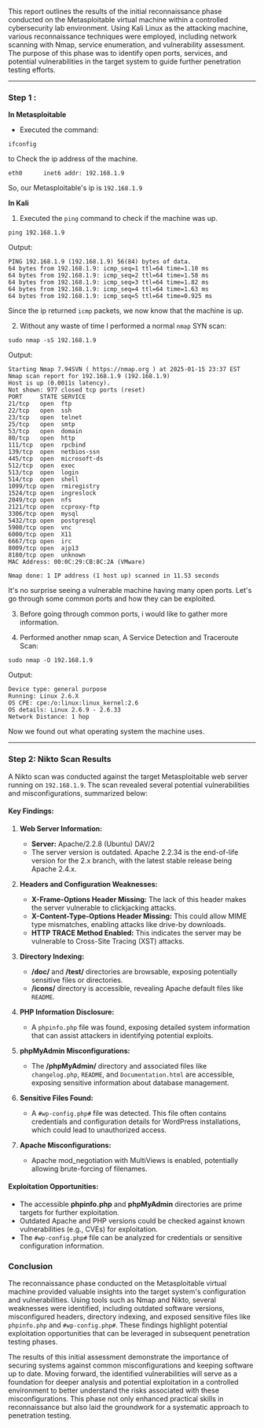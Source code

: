
This report outlines the results of the initial reconnaissance phase conducted on the Metasploitable virtual machine within a controlled cybersecurity lab environment. Using Kali Linux as the attacking machine, various reconnaissance techniques were employed, including network scanning with Nmap, service enumeration, and vulnerability assessment. The purpose of this phase was to identify open ports, services, and potential vulnerabilities in the target system to guide further penetration testing efforts.

---

### Step 1 :

**In Metasploitable**

- Executed the command:

```shell
ifconfig
```

to Check the ip address of the machine.

```Shell
eth0      inet6 addr: 192.168.1.9
```

So, our Metasploitable's ip is `192.168.1.9`


**In Kali**

1) Executed the `ping` command to check if the machine was up.

```shell
ping 192.168.1.9
```

Output:

```shell
PING 192.168.1.9 (192.168.1.9) 56(84) bytes of data.
64 bytes from 192.168.1.9: icmp_seq=1 ttl=64 time=1.10 ms
64 bytes from 192.168.1.9: icmp_seq=2 ttl=64 time=1.58 ms
64 bytes from 192.168.1.9: icmp_seq=3 ttl=64 time=1.82 ms
64 bytes from 192.168.1.9: icmp_seq=4 ttl=64 time=1.63 ms
64 bytes from 192.168.1.9: icmp_seq=5 ttl=64 time=0.925 ms
```

Since the ip returned `icmp` packets, we now know that the machine is up.

2) Without any waste of time I performed a normal `nmap` SYN scan:

```shell
sudo nmap -sS 192.168.1.9
```

Output:

```shell
Starting Nmap 7.94SVN ( https://nmap.org ) at 2025-01-15 23:37 EST
Nmap scan report for 192.168.1.9 (192.168.1.9)
Host is up (0.0011s latency).
Not shown: 977 closed tcp ports (reset)
PORT     STATE SERVICE
21/tcp   open  ftp
22/tcp   open  ssh
23/tcp   open  telnet
25/tcp   open  smtp
53/tcp   open  domain
80/tcp   open  http
111/tcp  open  rpcbind
139/tcp  open  netbios-ssn
445/tcp  open  microsoft-ds
512/tcp  open  exec
513/tcp  open  login
514/tcp  open  shell
1099/tcp open  rmiregistry
1524/tcp open  ingreslock
2049/tcp open  nfs
2121/tcp open  ccproxy-ftp
3306/tcp open  mysql
5432/tcp open  postgresql
5900/tcp open  vnc
6000/tcp open  X11
6667/tcp open  irc
8009/tcp open  ajp13
8180/tcp open  unknown
MAC Address: 00:0C:29:CB:8C:2A (VMware)

Nmap done: 1 IP address (1 host up) scanned in 11.53 seconds
```

It's no surprise seeing a vulnerable machine having many open ports. Let's go through some common ports and how they can be exploited.

3) Before going through common ports, i would like to gather more information.

4) Performed another nmap scan, A Service Detection and Traceroute Scan:

```shell
sudo nmap -O 192.168.1.9
```

Output:
```shell
Device type: general purpose
Running: Linux 2.6.X
OS CPE: cpe:/o:linux:linux_kernel:2.6
OS details: Linux 2.6.9 - 2.6.33
Network Distance: 1 hop
```


Now we found out what operating system the machine uses.

---

### **Step 2: Nikto Scan Results**

A Nikto scan was conducted against the target Metasploitable web server running on `192.168.1.9`. The scan revealed several potential vulnerabilities and misconfigurations, summarized below:

#### **Key Findings:**

1. **Web Server Information:**
    
    - **Server:** Apache/2.2.8 (Ubuntu) DAV/2
    - The server version is outdated. Apache 2.2.34 is the end-of-life version for the 2.x branch, with the latest stable release being Apache 2.4.x.
    
2. **Headers and Configuration Weaknesses:**
    
    - **X-Frame-Options Header Missing:** The lack of this header makes the server vulnerable to clickjacking attacks.
    - **X-Content-Type-Options Header Missing:** This could allow MIME type mismatches, enabling attacks like drive-by downloads.
    - **HTTP TRACE Method Enabled:** This indicates the server may be vulnerable to Cross-Site Tracing (XST) attacks.
3. **Directory Indexing:**
    
    - **/doc/** and **/test/** directories are browsable, exposing potentially sensitive files or directories.
    - **/icons/** directory is accessible, revealing Apache default files like `README`.
4. **PHP Information Disclosure:**
    
    - A `phpinfo.php` file was found, exposing detailed system information that can assist attackers in identifying potential exploits.
5. **phpMyAdmin Misconfigurations:**
    
    - The **/phpMyAdmin/** directory and associated files like `changelog.php`, `README`, and `Documentation.html` are accessible, exposing sensitive information about database management.
6. **Sensitive Files Found:**
    
    - A `#wp-config.php#` file was detected. This file often contains credentials and configuration details for WordPress installations, which could lead to unauthorized access.
7. **Apache Misconfigurations:**
    
    - Apache mod_negotiation with MultiViews is enabled, potentially allowing brute-forcing of filenames.

#### **Exploitation Opportunities:**

- The accessible **phpinfo.php** and **phpMyAdmin** directories are prime targets for further exploitation.
- Outdated Apache and PHP versions could be checked against known vulnerabilities (e.g., CVEs) for exploitation.
- The `#wp-config.php#` file can be analyzed for credentials or sensitive configuration information.


### **Conclusion**

The reconnaissance phase conducted on the Metasploitable virtual machine provided valuable insights into the target system's configuration and vulnerabilities. Using tools such as Nmap and Nikto, several weaknesses were identified, including outdated software versions, misconfigured headers, directory indexing, and exposed sensitive files like `phpinfo.php` and `#wp-config.php#`. These findings highlight potential exploitation opportunities that can be leveraged in subsequent penetration testing phases.

The results of this initial assessment demonstrate the importance of securing systems against common misconfigurations and keeping software up to date. Moving forward, the identified vulnerabilities will serve as a foundation for deeper analysis and potential exploitation in a controlled environment to better understand the risks associated with these misconfigurations. This phase not only enhanced practical skills in reconnaissance but also laid the groundwork for a systematic approach to penetration testing.